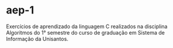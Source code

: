 # aep-1
Exercícios de aprendizado da linguagem C realizados na disciplina Algoritmos do 1° semestre do curso de graduação em Sistema de Informação da Unisantos.
